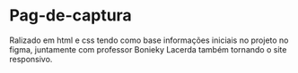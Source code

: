 # Pag-de-captura 
Ralizado em html e css tendo como base informações iniciais no projeto no figma, juntamente com professor Bonieky Lacerda também tornando o site responsivo.
